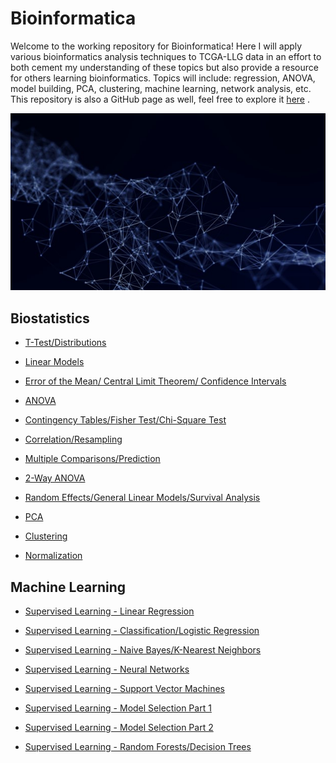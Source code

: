
# Bioinformatica

Welcome to the working repository for Bioinformatica! Here I will apply various bioinformatics analysis techniques to TCGA-LLG data in an effort to both cement my understanding of these topics but also provide a resource for others learning bioinformatics. Topics will include: regression, ANOVA, model building, PCA, clustering, machine learning, network analysis, etc. This repository is also a GitHub page as well, feel free to explore it [here](https://bionomad.github.io/Bioinformatica/) . 

<p align="center">
    <img src="https://github.com/BioNomad/Bioinformatica/blob/main/images/background.jpg" width=, height=>
</p>

## Biostatistics 

* [T-Test/Distributions](https://github.com/BioNomad/Bioinformatica/blob/main/pages_you_can_read/ttest_distributions/ttest_distributions.md)

* [Linear Models](https://github.com/BioNomad/Bioinformatica/blob/main/pages_you_can_read/models/linear_model.md)

* [Error of the Mean/ Central Limit Theorem/ Confidence Intervals](https://github.com/BioNomad/Bioinformatica/blob/main/pages_you_can_read/error_clt_ci/error_clt_ci.md)

* [ANOVA](https://github.com/BioNomad/Bioinformatica/blob/main/pages_you_can_read/anova/anova.md)

* [Contingency Tables/Fisher Test/Chi-Square Test](https://github.com/BioNomad/Bioinformatica/blob/main/pages_you_can_read/ct_ft_ct/ct_ft_ct.md)

* [Correlation/Resampling](https://github.com/BioNomad/Bioinformatica/blob/main/pages_you_can_read/correlation_resampling/correlation_resampling.md)

* [Multiple Comparisons/Prediction](https://github.com/BioNomad/Bioinformatica/blob/main/pages_you_can_read/mc_pred/mc_pred.md)

* [2-Way ANOVA](https://github.com/BioNomad/Bioinformatica/blob/main/pages_you_can_read/2_anova/2_anova.md)

* [Random Effects/General Linear Models/Survival Analysis](https://github.com/BioNomad/Bioinformatica/blob/main/pages_you_can_read/re_glm_sur/re_glm_sur.md)

* [PCA](https://github.com/BioNomad/Bioinformatica/blob/main/pages_you_can_read/pca/pca.md)

* [Clustering](https://github.com/BioNomad/Bioinformatica/blob/main/pages_you_can_read/clustering/clustering.md)

* [Normalization](https://github.com/BioNomad/Bioinformatica/blob/main/pages_you_can_read/normalization/normalization.md)

## Machine Learning

* [Supervised Learning - Linear Regression](https://github.com/BioNomad/Bioinformatica/blob/main/pages_you_can_read/supervised_linear_reg/supervised_linear_reg.md)

* [Supervised Learning - Classification/Logistic Regression](https://github.com/BioNomad/Bioinformatica/blob/main/pages_you_can_read/supervised_class_log/supervised_class_log.md)

* [Supervised Learning - Naive Bayes/K-Nearest Neighbors](https://github.com/BioNomad/Bioinformatica/blob/main/pages_you_can_read/supervised_nb_kn/supervised_nb_kn.md)

* [Supervised Learning - Neural Networks](https://github.com/BioNomad/Bioinformatica/blob/main/pages_you_can_read/supervised_nn/supervised_nn.md)

* [Supervised Learning - Support Vector Machines](https://github.com/BioNomad/Bioinformatica/blob/main/pages_you_can_read/supervised_svm/supervised_svm.md)

* [Supervised Learning - Model Selection Part 1](https://github.com/BioNomad/Bioinformatica/blob/main/pages_you_can_read/supervised_ms_1/supervised_ms_1.md)

* [Supervised Learning - Model Selection Part 2](https://github.com/BioNomad/Bioinformatica/blob/main/pages_you_can_read/supervised_ms_2/supervised_ms_2.md)

* [Supervised Learning - Random Forests/Decision Trees](https://github.com/BioNomad/Bioinformatica/blob/main/pages_you_can_read/supervised_rf/supervised_rf.md)

